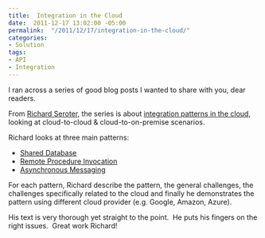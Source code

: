 ```yaml
---
title:  Integration in the Cloud
date:  2011-12-17 13:02:00 -05:00
permalink:  "/2011/12/17/integration-in-the-cloud/"
categories:
- Solution
tags:
- API
- Integration
---
```

<p>I ran across a series of good blog posts I wanted to share with you, dear readers.</p>  <p>From <a href="http://seroter.wordpress.com/about/">Richard Seroter</a>, the series is about <a href="http://seroter.wordpress.com/2011/10/28/integration-in-the-cloud-part-1-introduction/">integration patterns in the cloud</a>, looking at cloud-to-cloud &amp; cloud-to-on-premise scenarios.</p>  <p>Richard looks at three main patterns:</p>  <ul>   <li><a href="http://seroter.wordpress.com/2011/10/28/integration-in-the-cloud-part-2-shared-database-pattern/">Shared Database</a> </li>    <li><a href="http://seroter.wordpress.com/2011/11/01/integration-in-the-cloud-part-3-remote-procedure-invocation-pattern/">Remote Procedure Invocation</a> </li>    <li><a href="http://seroter.wordpress.com/2011/11/15/integration-in-the-cloud-part-4-asynchronous-messaging-pattern/">Asynchronous Messaging</a> </li> </ul>  <p>For each pattern, Richard describe the pattern, the general challenges, the challenges specifically related to the cloud and finally he demonstrates the pattern using different cloud provider (e.g. Google, Amazon, Azure).</p>  <p>His text is very thorough yet straight to the point.&#160; He puts his fingers on the right issues.&#160; Great work Richard!</p>